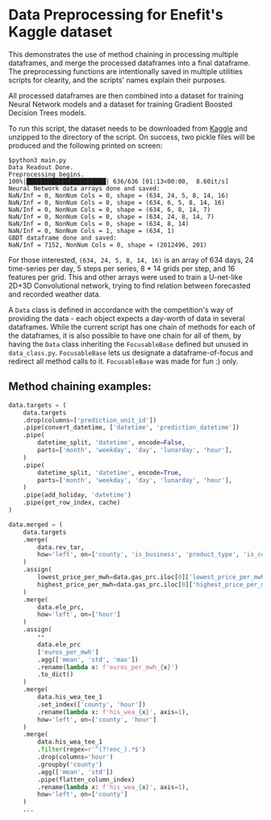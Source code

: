 # Data Preprocessing for Enefit's Kaggle dataset

This demonstrates the use of method chaining in processing multiple dataframes, and merge the processed dataframes into a final dataframe. The preprocessing functions are intentionally saved in multiple utilities scripts for clearity, and the scripts' names explain their purposes.

All processed dataframes are then combined into a dataset for training Neural Network models and a dataset for training Gradient Boosted Decision Trees models.

To run this script, the dataset needs to be downloaded from [Kaggle](https://www.kaggle.com/competitions/predict-energy-behavior-of-prosumers) and unzipped to the directory of the script. On success, two pickle files will be produced and the following printed on screen:

```
$python3 main.py
Data Readout Done.
Preprocessing begins.
100%|██████████████████████| 636/636 [01:13<00:00,  8.60it/s]
Neural Network data arrays done and saved:
NaN/Inf = 0, NonNum Cols = 0, shape = (634, 24, 5, 8, 14, 16)
NaN/Inf = 0, NonNum Cols = 0, shape = (634, 6, 5, 8, 14, 16)
NaN/Inf = 0, NonNum Cols = 0, shape = (634, 6, 8, 14, 7)
NaN/Inf = 0, NonNum Cols = 0, shape = (634, 24, 8, 14, 7)
NaN/Inf = 0, NonNum Cols = 0, shape = (634, 8, 14)
NaN/Inf = 0, NonNum Cols = 1, shape = (634, 1)
GBDT dataframe done and saved:
NaN/Inf = 7152, NonNum Cols = 0, shape = (2012496, 201)
```

For those interested, `(634, 24, 5, 8, 14, 16)` is an array of 634 days, 24 time-series per day, 5 steps per series, 8 * 14 grids per step, and 16 features per grid. This and other arrays were used to train a U-net-like 2D+3D Convolutional network, trying to find relation between forecasted and recorded weather data.

A `Data` class is defined in accordance with the competition's way of providing the data - each object expects a day-worth of data in several dataframes. While the current script has one chain of methods for each of the dataframes, it is also possible to have one chain for all of them, by having the `Data` class inheriting the `FocusableBase` defined but unused in `data_class.py`. `FocusableBase` lets us designate a dataframe-of-focus and redirect all method calls to it. `FocusableBase` was made for fun :) only.

## Method chaining examples:

```python
data.targets = (
    data.targets
    .drop(columns=['prediction_unit_id'])
    .pipe(convert_datetime, ['datetime', 'prediction_datetime'])
    .pipe(
        datetime_split, 'datetime', encode=False,
        parts=['month', 'weekday', 'day', 'lunarday', 'hour'],
    )
    .pipe(
        datetime_split, 'datetime', encode=True,
        parts=['month', 'weekday', 'day', 'lunarday', 'hour'],
    )
    .pipe(add_holiday, 'datetime')
    .pipe(get_row_index, cache)
)
```

```python
data.merged = (
    data.targets
    .merge(
        data.rev_tar,
        how='left', on=['county', 'is_business', 'product_type', 'is_consumption', 'hour']
    )
    .assign(
        lowest_price_per_mwh=data.gas_prc.iloc[0]['lowest_price_per_mwh'],
        highest_price_per_mwh=data.gas_prc.iloc[0]['highest_price_per_mwh'],
    )
    .merge(
        data.ele_prc,
        how='left', on=['hour']
    )
    .assign(
        **
        data.ele_prc
        ['euros_per_mwh']
        .agg(['mean', 'std', 'max'])
        .rename(lambda x: f'euros_per_mwh_{x}')
        .to_dict()
    )
    .merge(
        data.his_wea_tee_1
        .set_index(['county', 'hour'])
        .rename(lambda x: f'his_wea_{x}', axis=1),
        how='left', on=['county', 'hour']
    )
    .merge(
        data.his_wea_tee_1
        .filter(regex=r'^(?!enc_).*$')
        .drop(columns='hour')
        .groupby('county')
        .agg(['mean', 'std'])
        .pipe(flatten_column_index)
        .rename(lambda x: f'his_wea_{x}', axis=1),
        how='left', on=['county']
    )
    ...
```